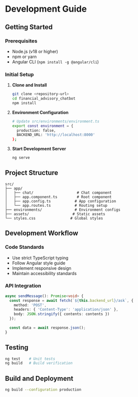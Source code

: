 # Development Guide

## Getting Started

### Prerequisites
- Node.js (v18 or higher)
- npm or yarn
- Angular CLI (`npm install -g @angular/cli`)

### Initial Setup
1. **Clone and Install**
   ```bash
   git clone <repository-url>
   cd financial_advisory_chatbot
   npm install
   ```

2. **Environment Configuration**
   ```bash
   # Update src/environments/environment.ts
   export const environment = {
     production: false,
     BACKEND_URL: 'http://localhost:8000'
   };
   ```

3. **Start Development Server**
   ```bash
   ng serve
   ```

## Project Structure

```
src/
├── app/
│   ├── chat/                    # Chat component
│   ├── app.component.ts         # Root component
│   ├── app.config.ts           # App configuration
│   └── app.routes.ts           # Routing setup
├── environments/               # Environment configs
├── assets/                    # Static assets
└── styles.css                # Global styles
```

## Development Workflow

### Code Standards
- Use strict TypeScript typing
- Follow Angular style guide
- Implement responsive design
- Maintain accessibility standards

### API Integration
```typescript
async sendMessage(): Promise<void> {
  const response = await fetch(`${this.backend_url}/ask`, {
    method: 'POST',
    headers: { 'Content-Type': 'application/json' },
    body: JSON.stringify({ contents: contents })
  });
  
  const data = await response.json();
}
```

## Testing
```bash
ng test    # Unit tests
ng build   # Build verification
```

## Build and Deployment
```bash
ng build --configuration production
```
